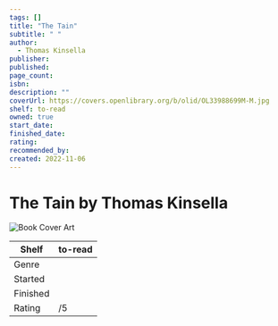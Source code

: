 ```yaml
---
tags: []
title: "The Tain"
subtitle: " "
author:
  - Thomas Kinsella
publisher: 
published: 
page_count: 
isbn: 
description: ""
coverUrl: https://covers.openlibrary.org/b/olid/OL33988699M-M.jpg
shelf: to-read
owned: true
start_date: 
finished_date: 
rating: 
recommended_by: 
created: 2022-11-06
---
```


# The Tain by Thomas Kinsella

![Book Cover Art](https://covers.openlibrary.org/b/olid/OL33988699M-M.jpg)

| Shelf | to-read |
| --- | --- |
| Genre |  |
| Started |  |
| Finished |  |
| Rating | /5 |

